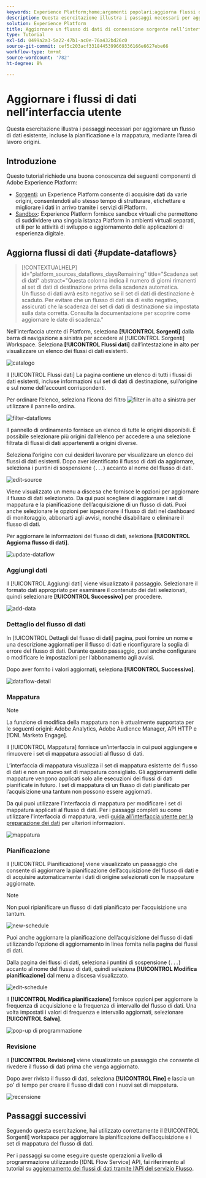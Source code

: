 ```yaml
---
keywords: Experience Platform;home;argomenti popolari;aggiorna flussi di dati;modifica pianificazione
description: Questa esercitazione illustra i passaggi necessari per aggiornare una pianificazione del flusso di dati, incluse la frequenza di acquisizione e la frequenza di intervallo, utilizzando l’area di lavoro Origini.
solution: Experience Platform
title: Aggiornare un flusso di dati di connessione sorgente nell’interfaccia utente
type: Tutorial
exl-id: 0499a2a3-5a22-47b1-ac0e-76a432bd26c0
source-git-commit: cef5c203acf3318445399669336166e6627ebe66
workflow-type: tm+mt
source-wordcount: '782'
ht-degree: 8%

---
```


# Aggiornare i flussi di dati nell’interfaccia utente

Questa esercitazione illustra i passaggi necessari per aggiornare un flusso di dati esistente, incluse la pianificazione e la mappatura, mediante l’area di lavoro origini.

## Introduzione

Questo tutorial richiede una buona conoscenza dei seguenti componenti di Adobe Experience Platform:

* [Sorgenti](../../home.md): un Experience Platform consente di acquisire dati da varie origini, consentendoti allo stesso tempo di strutturare, etichettare e migliorare i dati in arrivo tramite i servizi di Platform.
* [Sandbox](../../../sandboxes/home.md): Experience Platform fornisce sandbox virtuali che permettono di suddividere una singola istanza Platform in ambienti virtuali separati, utili per le attività di sviluppo e aggiornamento delle applicazioni di esperienza digitale.

## Aggiorna flussi di dati {#update-dataflows}

>[!CONTEXTUALHELP]
>id="platform_sources_dataflows_daysRemaining"
>title="Scadenza set di dati"
>abstract="Questa colonna indica il numero di giorni rimanenti al set di dati di destinazione prima della scadenza automatica.<br>Un flusso di dati avrà esito negativo se il set di dati di destinazione è scaduto. Per evitare che un flusso di dati sia di esito negativo, assicurati che la scadenza del set di dati di destinazione sia impostata sulla data corretta. Consulta la documentazione per scoprire come aggiornare le date di scadenza."

Nell’interfaccia utente di Platform, seleziona **[!UICONTROL Sorgenti]** dalla barra di navigazione a sinistra per accedere al [!UICONTROL Sorgenti] Workspace. Seleziona **[!UICONTROL Flussi dati]** dall’intestazione in alto per visualizzare un elenco dei flussi di dati esistenti.

![catalogo](../../images/tutorials/update-dataflows/catalog.png)

Il [!UICONTROL Flussi dati] La pagina contiene un elenco di tutti i flussi di dati esistenti, incluse informazioni sul set di dati di destinazione, sull’origine e sul nome dell’account corrispondenti.

Per ordinare l’elenco, seleziona l’icona del filtro ![filter](../../images/tutorials/update/filter.png) in alto a sinistra per utilizzare il pannello ordina.

![filter-dataflows](../../images/tutorials/update-dataflows/filter-dataflows.png)

Il pannello di ordinamento fornisce un elenco di tutte le origini disponibili. È possibile selezionare più origini dall’elenco per accedere a una selezione filtrata di flussi di dati appartenenti a origini diverse.

Seleziona l’origine con cui desideri lavorare per visualizzare un elenco dei flussi di dati esistenti. Dopo aver identificato il flusso di dati da aggiornare, seleziona i puntini di sospensione (`...`) accanto al nome del flusso di dati.

![edit-source](../../images/tutorials/update-dataflows/edit-source.png)

Viene visualizzato un menu a discesa che fornisce le opzioni per aggiornare il flusso di dati selezionato. Da qui puoi scegliere di aggiornare i set di mappatura e la pianificazione dell’acquisizione di un flusso di dati. Puoi anche selezionare le opzioni per ispezionare il flusso di dati nel dashboard di monitoraggio, abbonarti agli avvisi, nonché disabilitare o eliminare il flusso di dati.

Per aggiornare le informazioni del flusso di dati, seleziona **[!UICONTROL Aggiorna flusso di dati]**.

![update-dataflow](../../images/tutorials/update-dataflows/update-dataflow.png)

### Aggiungi dati

Il [!UICONTROL Aggiungi dati] viene visualizzato il passaggio. Selezionare il formato dati appropriato per esaminare il contenuto dei dati selezionati, quindi selezionare **[!UICONTROL Successivo]** per procedere.

![add-data](../../images/tutorials/update-dataflows/add-data.png)

### Dettaglio del flusso di dati

In [!UICONTROL Dettagli del flusso di dati] pagina, puoi fornire un nome e una descrizione aggiornati per il flusso di dati e riconfigurare la soglia di errore del flusso di dati. Durante questo passaggio, puoi anche configurare o modificare le impostazioni per l’abbonamento agli avvisi.

Dopo aver fornito i valori aggiornati, seleziona **[!UICONTROL Successivo]**.

![dataflow-detail](../../images/tutorials/update-dataflows/dataflow-detail.png)

### Mappatura

>[!NOTE]
>
>La funzione di modifica della mappatura non è attualmente supportata per le seguenti origini: Adobe Analytics, Adobe Audience Manager, API HTTP e [!DNL Marketo Engage].

Il [!UICONTROL Mappatura] fornisce un’interfaccia in cui puoi aggiungere e rimuovere i set di mappatura associati al flusso di dati.

L’interfaccia di mappatura visualizza il set di mappatura esistente del flusso di dati e non un nuovo set di mappatura consigliato. Gli aggiornamenti delle mappature vengono applicati solo alle esecuzioni dei flussi di dati pianificate in futuro. I set di mappatura di un flusso di dati pianificato per l’acquisizione una tantum non possono essere aggiornati.

Da qui puoi utilizzare l’interfaccia di mappatura per modificare i set di mappatura applicati al flusso di dati. Per i passaggi completi su come utilizzare l&#39;interfaccia di mappatura, vedi [guida all’interfaccia utente per la preparazione dei dati](../../../data-prep/ui/mapping.md) per ulteriori informazioni.

![mappatura](../../images/tutorials/update-dataflows/mapping.png)

### Pianificazione

Il [!UICONTROL Pianificazione] viene visualizzato un passaggio che consente di aggiornare la pianificazione dell’acquisizione del flusso di dati e di acquisire automaticamente i dati di origine selezionati con le mappature aggiornate.

>[!NOTE]
>
>Non puoi ripianificare un flusso di dati pianificato per l’acquisizione una tantum.

![new-schedule](../../images/tutorials/update-dataflows/new-schedule.png)

Puoi anche aggiornare la pianificazione dell’acquisizione del flusso di dati utilizzando l’opzione di aggiornamento in linea fornita nella pagina dei flussi di dati.

Dalla pagina dei flussi di dati, seleziona i puntini di sospensione (`...`) accanto al nome del flusso di dati, quindi seleziona **[!UICONTROL Modifica pianificazione]** dal menu a discesa visualizzato.

![edit-schedule](../../images/tutorials/update-dataflows/edit-schedule.png)

Il **[!UICONTROL Modifica pianificazione]** fornisce opzioni per aggiornare la frequenza di acquisizione e la frequenza di intervallo del flusso di dati. Una volta impostati i valori di frequenza e intervallo aggiornati, selezionare **[!UICONTROL Salva]**.

![pop-up di programmazione](../../images/tutorials/update-dataflows/schedule-pop-up.png)

### Revisione

Il **[!UICONTROL Revisione]** viene visualizzato un passaggio che consente di rivedere il flusso di dati prima che venga aggiornato.

Dopo aver rivisto il flusso di dati, seleziona **[!UICONTROL Fine]** e lascia un po’ di tempo per creare il flusso di dati con i nuovi set di mappatura.

![recensione](../../images/tutorials/update-dataflows/review.png)

## Passaggi successivi

Seguendo questa esercitazione, hai utilizzato correttamente il [!UICONTROL Sorgenti] workspace per aggiornare la pianificazione dell’acquisizione e i set di mappatura del flusso di dati.

Per i passaggi su come eseguire queste operazioni a livello di programmazione utilizzando [!DNL Flow Service] API, fai riferimento al tutorial su [aggiornamento dei flussi di dati tramite l’API del servizio Flusso](../../tutorials/api/update-dataflows.md).
